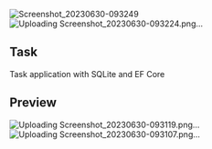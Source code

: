 ![Screenshot_20230630-093249](https://github.com/EMarceloCM/MAUI-Projects/assets/120042864/a85c17ec-9cdb-4fb8-8a9f-3344ec4b2662)
![Uploading Screenshot_20230630-093224.png…]()
## Task
Task application with SQLite and EF Core
## Preview
![Uploading Screenshot_20230630-093119.png…]()
![Uploading Screenshot_20230630-093107.png…]()
